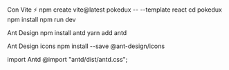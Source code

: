 Con Vite ⚡
npm create vite@latest pokedux -- --template react
cd pokedux
npm install
npm run dev

Ant Design
npm install antd
yarn add antd

Ant Design icons
npm install --save @ant-design/icons

import Antd
@import "antd/dist/antd.css";
